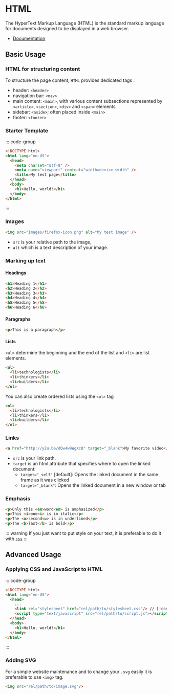 # HTML

The HyperText Markup Language (HTML) is the standard markup language for documents designed to be displayed in a web browser.

* [Documentation](https://developer.mozilla.org/en-US/docs/Web/HTML)

## Basic Usage

### HTML for structuring content

To structure the page content, `HTML` provides dedicated tags :

* header: `<header>`
* navigation bar: `<nav>`
* main content: `<main>`, with various content subsections represented by `<article>`, `<section>`, `<div>` and `<span>` elements
* sidebar: `<aside>`; often placed inside `<main>`
* footer: `<footer>`


### Starter Template

::: code-group
```html [index.html]
<!DOCTYPE html>
<html lang="en-US">
  <head>
    <meta charset="utf-8" />
    <meta name="viewport" content="width=device-width" />
    <title>My test page</title>
  </head>
  <body>
    <h1>Hello, world!</h1>
  </body>
</html>
```
:::

### Images

```html
<img src="images/firefox-icon.png" alt="My test image" />
```

* `src` is your relative path to the image,
* `alt` which is a text description of your image.

### Marking up text

#### Headings

```html
<h1>Heading 1</h1>
<h2>Heading 2</h2>
<h3>Heading 3</h3>
<h4>Heading 4</h4>
<h5>Heading 5</h5>
<h6>Heading 6</h6>
```

#### Paragraphs

```html
<p>This is a paragraph</p>
```

#### Lists

`<ul>` determine the beginning and the end of the list and `<li>` are list elements.
```html
<ul>
  <li>technologists</li>
  <li>thinkers</li>
  <li>builders</li>
</ul>
```

You can also create ordered lists using the `<ol>` tag

```html
<ol>
  <li>technologists</li>
  <li>thinkers</li>
  <li>builders</li>
</ol>
```


### Links

```html
<a href="http://y2u.be/dQw4w9WgXcQ" target="_blank">My favorite video</a>
```

* `src` is your link path.
* `target` is an html attribute that specifies where to open the linked document:
  * `target="_self"` [default]: Opens the linked document in the same frame as it was clicked
  * `target="_blank"`: Opens the linked document in a new window or tab

### Emphasis

```html
<p>Only this <em>word<em> is amphasized</p>
<p>This <i>one<i> is in italic</p>
<p>The <u>second<u> is in underlined</p>
<p>The <b>last</b> is bold</p>
```
::: warning
If you just want to put style on your text, it is preferable to do it with [`css`](/web/css)
:::

## Advanced Usage

### Applying CSS and JavaScript to HTML
::: code-group
```html [index.html]
<!DOCTYPE html>
<html lang="en-US">
  <head>
    ...
    <link rel="stylesheet" href="rel/path/to/stylesheet.css"/> // [!code ++]
    <script type="text/javascript" src="rel/path/to/script.js"></script> // [!code ++]
  </head>
  <body>
    <h1>Hello, world!</h1>
  </body>
</html>
```
:::

### Adding SVG

For a simple website maintenance and to change your `.svg` easily it is preferable to use `<img>` tag. 
``` html
<img src="rel/path/to/image.svg"/>
```